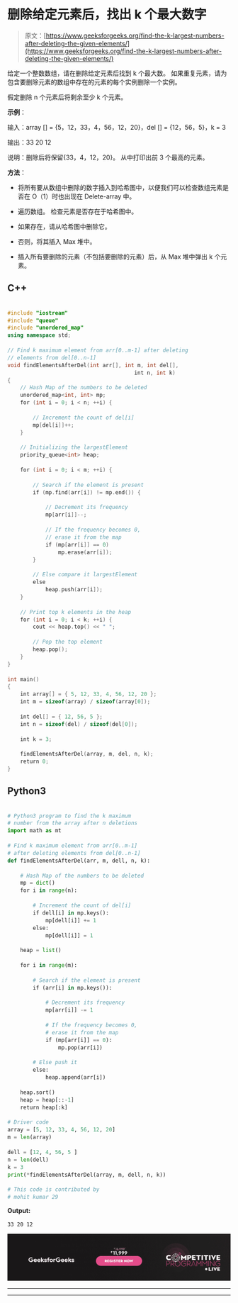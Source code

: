 # 删除给定元素后，找出 k 个最大数字

> 原文：[https://www.geeksforgeeks.org/find-the-k-largest-numbers-after-deleting-the-given-elements/](https://www.geeksforgeeks.org/find-the-k-largest-numbers-after-deleting-the-given-elements/)

给定一个整数数组，请在删除给定元素后找到 k 个最大数。 如果重复元素，请为包含要删除元素的数组中存在的元素的每个实例删除一个实例。

假定删除 n 个元素后将剩余至少 k 个元素。

**示例**：

输入：array [] = {5，12，33，4，56，12，20}，del [] = {12，56，5}，k = 3

输出：33 20 12

说明：删除后将保留{33，4，12，20}。 从中打印出前 3 个最高的元素。

**方法**：

*   将所有要从数组中删除的数字插入到哈希图中，以便我们可以检查数组元素是否在 O（1）时也出现在 Delete-array 中。

*   遍历数组。 检查元素是否存在于哈希图中。

*   如果存在，请从哈希图中删除它。

*   否则，将其插入 Max 堆中。

*   插入所有要删除的元素（不包括要删除的元素）后，从 Max 堆中弹出 k 个元素。

## C++

```cpp

#include "iostream" 
#include "queue" 
#include "unordered_map" 
using namespace std; 

// Find k maximum element from arr[0..m-1] after deleting 
// elements from del[0..n-1] 
void findElementsAfterDel(int arr[], int m, int del[], 
                                        int n, int k) 
{ 
    // Hash Map of the numbers to be deleted 
    unordered_map<int, int> mp; 
    for (int i = 0; i < n; ++i) { 

        // Increment the count of del[i] 
        mp[del[i]]++; 
    } 

    // Initializing the largestElement 
    priority_queue<int> heap; 

    for (int i = 0; i < m; ++i) { 

        // Search if the element is present 
        if (mp.find(arr[i]) != mp.end()) { 

            // Decrement its frequency 
            mp[arr[i]]--; 

            // If the frequency becomes 0, 
            // erase it from the map 
            if (mp[arr[i]] == 0) 
                mp.erase(arr[i]); 
        } 

        // Else compare it largestElement 
        else
            heap.push(arr[i]); 
    } 

    // Print top k elements in the heap 
    for (int i = 0; i < k; ++i) { 
        cout << heap.top() << " "; 

        // Pop the top element 
        heap.pop(); 
    } 
} 

int main() 
{ 
    int array[] = { 5, 12, 33, 4, 56, 12, 20 }; 
    int m = sizeof(array) / sizeof(array[0]); 

    int del[] = { 12, 56, 5 }; 
    int n = sizeof(del) / sizeof(del[0]); 

    int k = 3; 

    findElementsAfterDel(array, m, del, n, k); 
    return 0; 
} 

```

## Python3

```py

# Python3 program to find the k maximum  
# number from the array after n deletions 
import math as mt 

# Find k maximum element from arr[0..m-1]  
# after deleting elements from del[0..n-1] 
def findElementsAfterDel(arr, m, dell, n, k): 

    # Hash Map of the numbers to be deleted 
    mp = dict() 
    for i in range(n): 

        # Increment the count of del[i] 
        if dell[i] in mp.keys(): 
            mp[dell[i]] += 1
        else: 
            mp[dell[i]] = 1

    heap = list() 

    for i in range(m): 

        # Search if the element is present 
        if (arr[i] in mp.keys()): 

            # Decrement its frequency 
            mp[arr[i]] -= 1

            # If the frequency becomes 0, 
            # erase it from the map 
            if (mp[arr[i]] == 0): 
                mp.pop(arr[i]) 

        # Else push it  
        else: 
            heap.append(arr[i]) 

    heap.sort() 
    heap = heap[::-1] 
    return heap[:k] 

# Driver code 
array = [5, 12, 33, 4, 56, 12, 20] 
m = len(array) 

dell = [12, 4, 56, 5 ] 
n = len(dell) 
k = 3
print(*findElementsAfterDel(array, m, dell, n, k)) 

# This code is contributed by 
# mohit kumar 29 

```

**Output:**

```
33 20 12

```

[![competitive-programming-img](img/5211864e7e7a28eeeb039fa5d6073a24.png)](https://practice.geeksforgeeks.org/courses/competitive-programming-live?utm_source=geeksforgeeks&utm_medium=article&utm_campaign=gfg_article_cp)

* * *

* * *



